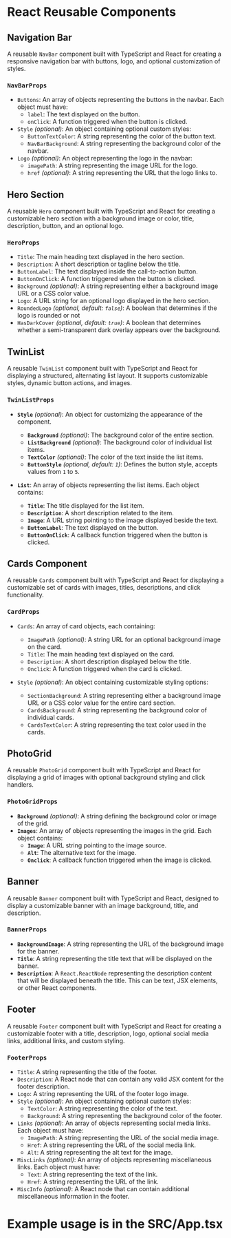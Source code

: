 # React Reusable Components

## Navigation Bar

A reusable `NavBar` component built with TypeScript and React for creating a responsive navigation bar with buttons, logo, and optional customization of styles.

### `NavBarProps`

- `Buttons`: An array of objects representing the buttons in the navbar. Each object must have:
  - `label`: The text displayed on the button.
  - `onClick`: A function triggered when the button is clicked.
- `Style` *(optional)*: An object containing optional custom styles:
  - `ButtonTextColor`: A string representing the color of the button text.
  - `NavBarBackground`: A string representing the background color of the navbar.
- `Logo` *(optional)*: An object representing the logo in the navbar:
  - `imagePath`: A string representing the image URL for the logo.
  - `href` *(optional)*: A string representing the URL that the logo links to.

## Hero Section

A reusable `Hero` component built with TypeScript and React for creating a customizable hero section with a background image or color, title, description, button, and an optional logo.

### `HeroProps`

- `Title`: The main heading text displayed in the hero section.
- `Description`: A short description or tagline below the title.
- `ButtonLabel`: The text displayed inside the call-to-action button.
- `ButtonOnClick`: A function triggered when the button is clicked.
- `Background` *(optional)*: A string representing either a background image URL or a CSS color value.
- `Logo`: A URL string for an optional logo displayed in the hero section.
- `RoundedLogo` *(optional, default: `false`)*:  A boolean that determines if the logo is rounded or not
- `HasDarkCover` *(optional, default: `true`)*: A boolean that determines whether a semi-transparent dark overlay appears over the background.

## TwinList

A reusable `TwinList` component built with TypeScript and React for displaying a structured, alternating list layout. It supports customizable styles, dynamic button actions, and images.

### `TwinListProps`

- **`Style`** *(optional)*: An object for customizing the appearance of the component.
  - **`Background`** *(optional)*: The background color of the entire section.
  - **`ListBackground`** *(optional)*: The background color of individual list items.
  - **`TextColor`** *(optional)*: The color of the text inside the list items.
  - **`ButtonStyle`** *(optional, default: `1`)*: Defines the button style, accepts values from `1` to `5`.

- **`List`**: An array of objects representing the list items. Each object contains:
  - **`Title`**: The title displayed for the list item.
  - **`Description`**: A short description related to the item.
  - **`Image`**: A URL string pointing to the image displayed beside the text.
  - **`ButtonLabel`**: The text displayed on the button.
  - **`ButtonOnClick`**: A callback function triggered when the button is clicked.
  
## Cards Component

A reusable `Cards` component built with TypeScript and React for displaying a customizable set of cards with images, titles, descriptions, and click functionality.

### `CardProps`

- `Cards`: An array of card objects, each containing:
  - `ImagePath` *(optional)*: A string URL for an optional background image on the card.
  - `Title`: The main heading text displayed on the card.
  - `Description`: A short description displayed below the title.
  - `Onclick`: A function triggered when the card is clicked.

- `Style` *(optional)*: An object containing customizable styling options:
  - `SectionBackground`: A string representing either a background image URL or a CSS color value for the entire card section.
  - `CardsBackground`: A string representing the background color of individual cards.
  - `CardsTextColor`: A string representing the text color used in the cards.

## PhotoGrid

A reusable `PhotoGrid` component built with TypeScript and React for displaying a grid of images with optional background styling and click handlers.

### `PhotoGridProps`

- **`Background`** *(optional)*: A string defining the background color or image of the grid.
- **`Images`**: An array of objects representing the images in the grid. Each object contains:
  - **`Image`**: A URL string pointing to the image source.
  - **`Alt`**: The alternative text for the image.
  - **`Onclick`**: A callback function triggered when the image is clicked.

## Banner

A reusable `Banner` component built with TypeScript and React, designed to display a customizable banner with an image background, title, and description.

### `BannerProps`

- **`BackgroundImage`**: A string representing the URL of the background image for the banner.
- **`Title`**: A string representing the title text that will be displayed on the banner.
- **`Description`**: A `React.ReactNode` representing the description content that will be displayed beneath the title. This can be text, JSX elements, or other React components.

## Footer

A reusable `Footer` component built with TypeScript and React for creating a customizable footer with a title, description, logo, optional social media links, additional links, and custom styling.

### `FooterProps`

- `Title`: A string representing the title of the footer.
- `Description`: A React node that can contain any valid JSX content for the footer description.
- `Logo`: A string representing the URL of the footer logo image.
- `Style` *(optional)*: An object containing optional custom styles:
  - `TextColor`: A string representing the color of the text.
  - `Background`: A string representing the background color of the footer.
- `Links` *(optional)*: An array of objects representing social media links. Each object must have:
  - `ImagePath`: A string representing the URL of the social media image.
  - `Href`: A string representing the URL of the social media link.
  - `Alt`: A string representing the alt text for the image.
- `MiscLinks` *(optional)*: An array of objects representing miscellaneous links. Each object must have:
  - `Text`: A string representing the text of the link.
  - `Href`: A string representing the URL of the link.
- `MiscInfo` *(optional)*: A React node that can contain additional miscellaneous information in the footer.

# Example usage is in the SRC/App.tsx